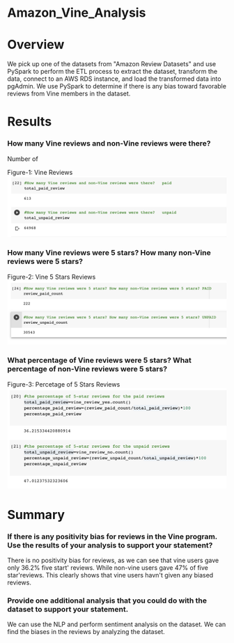 # Amazon_Vine_Analysis
# Overview
We pick up one of the datasets from "Amazon Review Datasets" and use PySpark to perform the ETL process to extract the dataset, transform the data, connect to an AWS RDS instance, and load the transformed data into pgAdmin. We  use PySpark to determine if there is any bias toward favorable reviews from Vine members in the dataset. 
# Results
### How many Vine reviews and non-Vine reviews were there?

Number of 

Figure-1: Vine Reviews![Vine Reviews](https://github.com/FatimaJHussain/Amazon_Vine_Analysis/blob/main/reviews.png)

### How many Vine reviews were 5 stars? How many non-Vine reviews were 5 stars?

Figure-2: Vine 5 Stars Reviews![Vine 5 Stars Reviews](https://github.com/FatimaJHussain/Amazon_Vine_Analysis/blob/main/5star.png)
### What percentage of Vine reviews were 5 stars? What percentage of non-Vine reviews were 5 stars?

Figure-3: Percetage of 5 Stars Reviews![Percetage of 5 Stars Reviews](https://github.com/FatimaJHussain/Amazon_Vine_Analysis/blob/main/percentage.png)

# Summary
### If there is any positivity bias for reviews in the Vine program. Use the results of your analysis to support your statement?
There is no positivity bias for reviews, as we can see that vine users gave only 36.2% five start' reviews. While non-vine users gave 47% of five star'reviews. This clearly shows that vine users havn't given any biased reviews. 

### Provide one additional analysis that you could do with the dataset to support your statement.
We can use the NLP and perform sentiment analysis on the dataset. We can find the biases in the reviews by analyzing the dataset.
